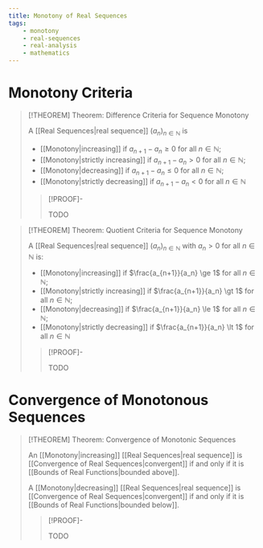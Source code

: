 ```yaml
---
title: Monotony of Real Sequences
tags:
    - monotony
    - real-sequences
    - real-analysis
    - mathematics
---
```


# Monotony Criteria

>[!THEOREM] Theorem: Difference Criteria for Sequence Monotony
>
>A [[Real Sequences|real sequence]] $(a_n)_{n\in\mathbb{N}}$ is
>- [[Monotony|increasing]] if $a_{n+1} - a_n \ge 0$ for all $n \in \mathbb{N}$;
>- [[Monotony|strictly increasing]] if $a_{n+1} - a_n \gt 0$ for all $n \in \mathbb{N}$;
>- [[Monotony|decreasing]] if $a_{n+1} - a_n \le 0$ for all $n \in \mathbb{N}$;
>- [[Monotony|strictly decreasing]] if $a_{n+1} - a_n \lt 0$ for all $n \in \mathbb{N}$
>
>>[!PROOF]-
>>
>>TODO
>>
>

>[!THEOREM] Theorem: Quotient Criteria for Sequence Monotony
>
>A [[Real Sequences|real sequence]] $(a_n)_{n\in\mathbb{N}}$ with $a_n \gt 0$ for all $n \in \mathbb{N}$ is:
>- [[Monotony|increasing]] if $\frac{a_{n+1}}{a_n} \ge 1$ for all $n \in \mathbb{N}$;
>- [[Monotony|strictly increasing]] if $\frac{a_{n+1}}{a_n} \gt 1$ for all $n \in \mathbb{N}$;
>- [[Monotony|decreasing]] if $\frac{a_{n+1}}{a_n} \le 1$ for all $n \in \mathbb{N}$;
>- [[Monotony|strictly decreasing]] if $\frac{a_{n+1}}{a_n} \lt 1$ for all $n \in \mathbb{N}$
>
>>[!PROOF]-
>>
>>TODO
>>
>

# Convergence of Monotonous Sequences

>[!THEOREM] Theorem: Convergence of Monotonic Sequences
>
>An [[Monotony|increasing]] [[Real Sequences|real sequence]] is [[Convergence of Real Sequences|convergent]] if and only if it is [[Bounds of Real Functions|bounded above]].
>
>A [[Monotony|decreasing]] [[Real Sequences|real sequence]] is [[Convergence of Real Sequences|convergent]] if and only if it is [[Bounds of Real Functions|bounded below]].
>
>>[!PROOF]-
>>
>>TODO
>>
>